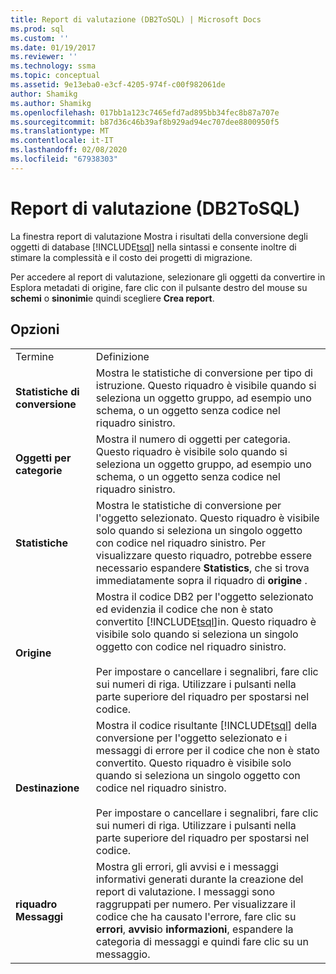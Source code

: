 ```yaml
---
title: Report di valutazione (DB2ToSQL) | Microsoft Docs
ms.prod: sql
ms.custom: ''
ms.date: 01/19/2017
ms.reviewer: ''
ms.technology: ssma
ms.topic: conceptual
ms.assetid: 9e13eba0-e3cf-4205-974f-c00f982061de
author: Shamikg
ms.author: Shamikg
ms.openlocfilehash: 017bb1a123c7465efd7ad895bb34fec8b87a707e
ms.sourcegitcommit: b87d36c46b39af8b929ad94ec707dee8800950f5
ms.translationtype: MT
ms.contentlocale: it-IT
ms.lasthandoff: 02/08/2020
ms.locfileid: "67938303"
---
```

# <a name="assessment-report-db2tosql"></a>Report di valutazione (DB2ToSQL)
La finestra report di valutazione Mostra i risultati della conversione degli oggetti di database [!INCLUDE[tsql](../../includes/tsql-md.md)] nella sintassi e consente inoltre di stimare la complessità e il costo dei progetti di migrazione.  
  
Per accedere al report di valutazione, selezionare gli oggetti da convertire in Esplora metadati di origine, fare clic con il pulsante destro del mouse su **schemi** o **sinonimi**e quindi scegliere **Crea report**.  
  
## <a name="options"></a>Opzioni  
  
|||  
|-|-|  
|Termine|Definizione|  
|**Statistiche di conversione**|Mostra le statistiche di conversione per tipo di istruzione. Questo riquadro è visibile quando si seleziona un oggetto gruppo, ad esempio uno schema, o un oggetto senza codice nel riquadro sinistro.|  
|**Oggetti per categorie**|Mostra il numero di oggetti per categoria. Questo riquadro è visibile solo quando si seleziona un oggetto gruppo, ad esempio uno schema, o un oggetto senza codice nel riquadro sinistro.|  
|**Statistiche**|Mostra le statistiche di conversione per l'oggetto selezionato. Questo riquadro è visibile solo quando si seleziona un singolo oggetto con codice nel riquadro sinistro. Per visualizzare questo riquadro, potrebbe essere necessario espandere **Statistics**, che si trova immediatamente sopra il riquadro di **origine** .|  
|**Origine**|Mostra il codice DB2 per l'oggetto selezionato ed evidenzia il codice che non è stato convertito [!INCLUDE[tsql](../../includes/tsql-md.md)]in. Questo riquadro è visibile solo quando si seleziona un singolo oggetto con codice nel riquadro sinistro.<br /><br />Per impostare o cancellare i segnalibri, fare clic sui numeri di riga. Utilizzare i pulsanti nella parte superiore del riquadro per spostarsi nel codice.|  
|**Destinazione**|Mostra il codice risultante [!INCLUDE[tsql](../../includes/tsql-md.md)] della conversione per l'oggetto selezionato e i messaggi di errore per il codice che non è stato convertito. Questo riquadro è visibile solo quando si seleziona un singolo oggetto con codice nel riquadro sinistro.<br /><br />Per impostare o cancellare i segnalibri, fare clic sui numeri di riga. Utilizzare i pulsanti nella parte superiore del riquadro per spostarsi nel codice.|  
|**riquadro Messaggi**|Mostra gli errori, gli avvisi e i messaggi informativi generati durante la creazione del report di valutazione. I messaggi sono raggruppati per numero. Per visualizzare il codice che ha causato l'errore, fare clic su **errori**, **avvisi**o **informazioni**, espandere la categoria di messaggi e quindi fare clic su un messaggio.|  
  
